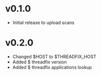 # v0.1.0

- Initial release to upload scans

# v0.2.0

- Changed $HOST to $THREADFIX_HOST
- Added $ threadfix version
- Added $ threadfix applications lookup
